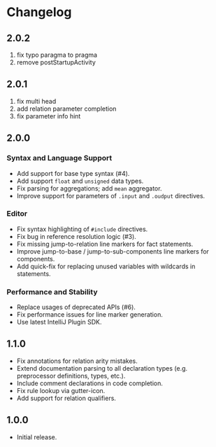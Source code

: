 # Changelog 

## 2.0.2

1. fix typo paragma to pragma
2. remove postStartupActivity

## 2.0.1

1. fix multi head
2. add relation parameter completion
3. fix parameter info hint

## 2.0.0

### Syntax and Language Support
* Add support for base type syntax (#4).
* Add support `float` and `unsigned` data types.
* Fix parsing for aggregations; add `mean` aggregator.
* Improve support for parameters of `.input` and `.oudput` directives.

### Editor
 * Fix syntax highlighting of `#include` directives.
 * Fix bug in reference resolution logic (#3).
 * Fix missing jump-to-relation line markers for fact statements.
 * Improve jump-to-base / jump-to-sub-components line markers for components.
 * Add quick-fix for replacing unused variables with wildcards in statements.

### Performance and Stability
 * Replace usages of deprecated APIs (#6).
 * Fix performance issues for line marker generation.
 * Use latest IntelliJ Plugin SDK.

## 1.1.0
 * Fix annotations for relation arity mistakes.
 * Extend documentation parsing to all declaration types (e.g. preprocessor definitions, types, etc.).
 * Include comment declarations in code completion.
 * Fix rule lookup via gutter-icon.
 * Add support for relation qualifiers.
 
## 1.0.0
 * Initial release.